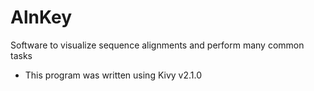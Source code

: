 # AlnKey
Software to visualize sequence alignments and perform many common tasks

- This program was written using Kivy v2.1.0